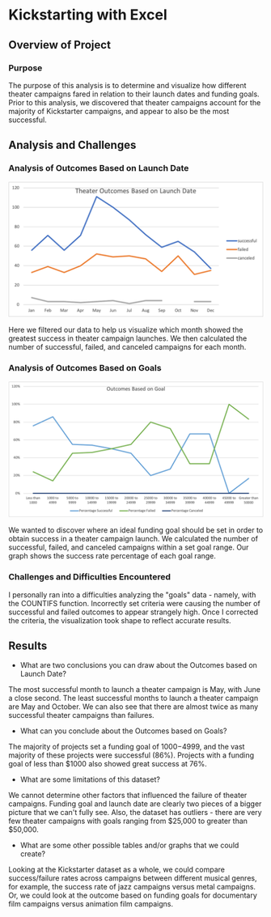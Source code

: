 # Kickstarting with Excel

## Overview of Project

### Purpose

The purpose of this analysis is to determine and visualize how different theater campaigns fared in relation to their launch dates and funding goals. Prior to this analysis, we discovered that theater campaigns account for the majority of Kickstarter campaigns, and appear to also be the most successful.

## Analysis and Challenges

### Analysis of Outcomes Based on Launch Date

![Theater Outcomes Based on Launch Date](/resources/Theater_Outcomes_vs_Launch.png)

Here we filtered our data to help us visualize which month showed the greatest success in theater campaign launches. We then calculated the number of successful, failed, and canceled campaigns for each month.

### Analysis of Outcomes Based on Goals

![Theater Outcomes Based on Goals](/resources/Outcomes_vs_Goals.png)

We wanted to discover where an ideal funding goal should be set in order to obtain success in a theater campaign launch. We calculated the number of successful, failed, and canceled campaigns within a set goal range. Our graph shows the success rate percentage of each goal range.

### Challenges and Difficulties Encountered

I personally ran into a difficulties analyzing the "goals" data - namely, with the COUNTIFS function. Incorrectly set criteria were causing the number of successful and failed outcomes to appear strangely high. Once I corrected the criteria, the visualization 
took shape to reflect accurate results.

## Results

- What are two conclusions you can draw about the Outcomes based on Launch Date?

The most successful month to launch a theater campaign is May, with June a close second. The least successful months to launch a theater campaign are May and October. We can also see that there are almost twice as many successful theater campaigns than failures.

- What can you conclude about the Outcomes based on Goals?

The majority of projects set a funding goal of $1000-$4999, and the vast majority of these projects were successful (86%). Projects with a funding goal of less than $1000 also showed great success at 76%. 

- What are some limitations of this dataset?

We cannot determine other factors that influenced the failure of theater campaigns. Funding goal and launch date are clearly two pieces of a bigger picture that we can't fully see. Also, the dataset has outliers - there are very few theater campaigns with goals ranging from $25,000 to greater than $50,000.

- What are some other possible tables and/or graphs that we could create?

Looking at the Kickstarter dataset as a whole, we could compare success/failure rates across campaigns between different musical genres, for example, the success rate of jazz campaigns versus metal campaigns. Or, we could look at the outcome based on funding goals for documentary film campaigns versus animation film campaigns.
